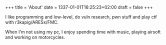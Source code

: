 +++
title = 'About'
date = 1337-01-01T16:25:23+02:00
draft = false
+++

I like programming and low-level, do vuln research, pwn stuff and play ctf with r3kapig/ARESx/FMC.

When I'm not using my pc, I enjoy spending time with music, playing airsoft and working on motorcycles.
